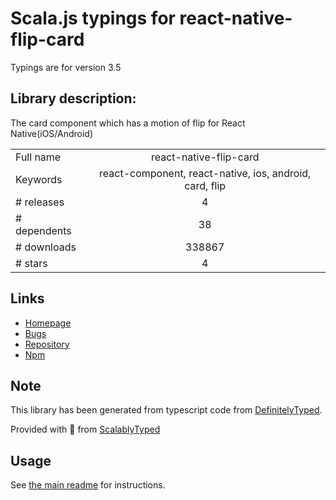 
# Scala.js typings for react-native-flip-card

Typings are for version 3.5

## Library description:
The card component which has a motion of flip for React Native(iOS/Android)

|                    |                 |
| ------------------ | :-------------: |
| Full name          | react-native-flip-card |
| Keywords           | react-component, react-native, ios, android, card, flip |
| # releases         | 4 |
| # dependents       | 38 |
| # downloads        | 338867 |
| # stars            | 4 |

## Links
- [Homepage](https://github.com/moschan/react-native-flip-card#readme)
- [Bugs](https://github.com/moschan/react-native-flip-card/issues)
- [Repository](https://github.com/moschan/react-native-flip-card)
- [Npm](https://www.npmjs.com/package/react-native-flip-card)
    


## Note
This library has been generated from typescript code from [DefinitelyTyped](https://definitelytyped.org).

Provided with :purple_heart: from [ScalablyTyped](https://github.com/oyvindberg/ScalablyTyped)

## Usage
See [the main readme](../../readme.md) for instructions.


